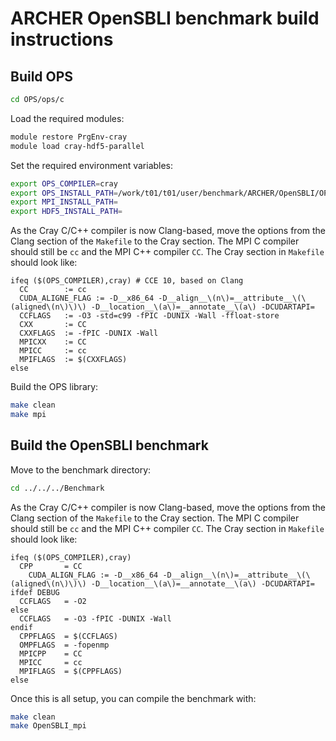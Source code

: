 # ARCHER OpenSBLI benchmark build instructions

## Build OPS

```bash
cd OPS/ops/c
```

Load the required modules:

```bash
module restore PrgEnv-cray
module load cray-hdf5-parallel
```

Set the required environment variables:

```bash
export OPS_COMPILER=cray
export OPS_INSTALL_PATH=/work/t01/t01/user/benchmark/ARCHER/OpenSBLI/OPS/ops
export MPI_INSTALL_PATH=
export HDF5_INSTALL_PATH=
```

As the Cray C/C++ compiler is now Clang-based, move the options from the
Clang section of the `Makefile` to the Cray section. The MPI C compiler
should still be `cc` and the MPI C++ compiler `CC`. The Cray section in
`Makefile` should look like:

```
ifeq ($(OPS_COMPILER),cray) # CCE 10, based on Clang
  CC        := cc
  CUDA_ALIGNE_FLAG := -D__x86_64 -D__align__\(n\)=__attribute__\(\(aligned\(n\)\)\) -D__location__\(a\)=__annotate__\(a\) -DCUDARTAPI=
  CCFLAGS   := -O3 -std=c99 -fPIC -DUNIX -Wall -ffloat-store
  CXX       := CC
  CXXFLAGS  := -fPIC -DUNIX -Wall
  MPICXX    := CC
  MPICC     := cc
  MPIFLAGS  := $(CXXFLAGS)
else
```

Build the OPS library:

```bash
make clean
make mpi
```

## Build the OpenSBLI benchmark

Move to the benchmark directory:

```bash
cd ../../../Benchmark
```

As the Cray C/C++ compiler is now Clang-based, move the options from the
Clang section of the `Makefile` to the Cray section. The MPI C compiler
should still be `cc` and the MPI C++ compiler `CC`. The Cray section in
`Makefile` should look like:

```
ifeq ($(OPS_COMPILER),cray)
  CPP       = CC
    CUDA_ALIGN_FLAG := -D__x86_64 -D__align__\(n\)=__attribute__\(\(aligned\(n\)\)\) -D__location__\(a\)=__annotate__\(a\) -DCUDARTAPI=
ifdef DEBUG
  CCFLAGS   = -O2
else
  CCFLAGS   = -O3 -fPIC -DUNIX -Wall
endif
  CPPFLAGS  = $(CCFLAGS)
  OMPFLAGS  = -fopenmp
  MPICPP    = CC
  MPICC     = cc
  MPIFLAGS  = $(CPPFLAGS)
else
```

Once this is all setup, you can compile the benchmark with:

```bash
make clean
make OpenSBLI_mpi
```

